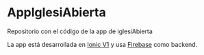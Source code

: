 # AppIglesiAbierta
Repositorio con el código de la app de iglesiAbierta

La app está desarrollada en [Ionic V1](https://ionicframework.com/docs/v1/guide/preface.html)  y usa [Firebase](https://firebase.google.com/) como backend.
